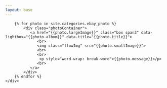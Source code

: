 ```yaml
---
layout: base
---
```


<link rel="stylesheet" href="/css/photo.css" type="text/css" />
<link rel="stylesheet" href="/css/lightbox.css" type="text/css" />

<div class="container">
	<div class="container-fluid" id="ebayPhoto">

        {% for photo in site.categories.ebay_photo %}
            <div class="photoContainer">
        	   <a href="{{photo.largeImage}}" class="box span3" data-lightbox="{{photo.album}}" data-title="{{photo.title}}">
        		  <br>
        		  <img class="flowImg" src="{{photo.smallImage}}">
        		  <br>
        		  <br>
        	   	   <p style="word-wrap: break-word">{{photo.message}}</p>
        		  <br>
        	   </a>  
            </div>
        {% endfor %}
    </div>
</div>

<script src="/js/masonry.pkgd.min.js"></script>
<script src="/js/imagesloaded.3.1.8.js"></script>
<script src="/js/lightbox.2.7.1.js"></script>
 

<script>
    $(document).ready(function(){
        var $container=$("#ebay_photo");
        $container.imagesLoaded(function(){
            $container.masonry({
                itemSelector:'.box',
                isAnimated:true,
            });
        });
    })
</script>